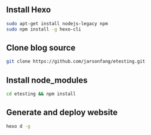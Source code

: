 ## Install Hexo

```bash
sudo apt-get install nodejs-legacy npm
sudo npm install -g hexo-cli
```

## Clone blog source

```bash
git clone https://github.com/jarsonfang/etesting.git
```

## Install node_modules

```bash
cd etesting && npm install
```

## Generate and deploy website

```bash
hexo d -g
```
